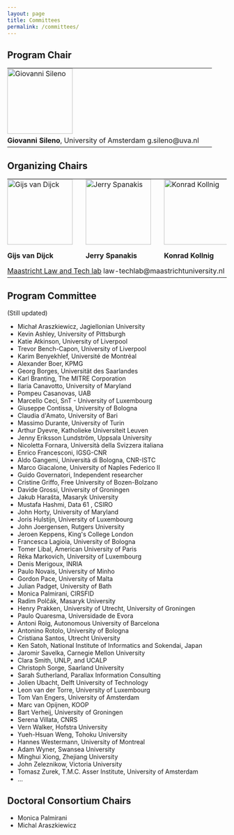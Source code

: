```yaml
---
layout: page
title: Committees
permalink: /committees/
---
```


## Program Chair 

<table>
<tr style="background-color: transparent;">
  <td style="border-color: transparent; padding: 0px 30px 5px 0px;">
    <img alt="Giovanni Sileno" src="https://jurix23.maastrichtlawtech.eu/assets/giovanni.jpg" height="150px" />
  </td>
</tr>
<tr style="background-color: transparent;">
  <td style="border-color: transparent; padding: 0px 30px 5px 0px;">
    <strong>Giovanni Sileno</strong>, University of Amsterdam 
    g.sileno@uva.nl 
  </td>
</tr>
</table>

## Organizing Chairs 

<table>
<tr style="background-color: transparent;">
  <td style="vertical-align: bottom; border-color: transparent; padding: 0px 30px 5px 0px;"> 
    <img alt="Gijs van Dijck" src="https://jurix23.maastrichtlawtech.eu/assets/gijs.jpg" height="150px" /> 
  </td>
  <td style="vertical-align: bottom; border-color: transparent; padding: 0px 30px 5px 0px;">
    <img alt="Jerry Spanakis" src="https://jurix23.maastrichtlawtech.eu/assets/jerry.png" height="150px" /> 
  </td>
  <td style="vertical-align: bottom; border-color: transparent; padding: 0px 30px 5px 0px;"> 
    <img alt="Konrad Kollnig" src="https://jurix23.maastrichtlawtech.eu/assets/konrad.jpg" height="150px" /> 
  </td>
  <td style="vertical-align: bottom; border-color: transparent; padding: 0px 30px 5px 0px;"> 
    <img alt="Aurelia Tamo-Larrieux" src="https://jurix23.maastrichtlawtech.eu/assets/aurelia.jpg" height="150px" /> 
  </td>
</tr>
<tr style="background-color: transparent;">
  <td style="border-color: transparent; padding: 0px 30px 5px 0px;"> <strong>Gijs van Dijck</strong> </td>
  <td style="border-color: transparent; padding: 0px 30px 5px 0px;"> <strong>Jerry Spanakis</strong> </td>
  <td style="border-color: transparent; padding: 0px 30px 5px 0px;"> <strong>Konrad Kollnig</strong> </td>
  <td style="border-color: transparent; padding: 0px 30px 5px 0px;"> <strong>Aurelia Tamo-Larrieux</strong> </td>
</tr>
<tr style="background-color: transparent;">
  <td colspan="4" style="border-color: transparent; padding: 0px 30px 5px 0px;"><a href="https://www.maastrichtuniversity.nl/about-um/faculties/law/research/law-and-tech-lab">Maastricht Law and Tech lab</a> law-techlab@maastrichtuniversity.nl</td>
</tr>

</table>

## Program Committee 

(Still updated)

- Michał Araszkiewicz, Jagiellonian University
- Kevin Ashley, University of Pittsburgh
- Katie Atkinson, University of Liverpool
- Trevor Bench-Capon, University of Liverpool
- Karim Benyekhlef, Université de Montréal
- Alexander Boer, KPMG
- Georg Borges, Universität des Saarlandes
- Karl Branting, The MITRE Corporation
- Ilaria Canavotto, University of Maryland
- Pompeu Casanovas, UAB
- Marcello Ceci, SnT - University of Luxembourg
- Giuseppe Contissa, University of Bologna
- Claudia d'Amato, University of Bari
- Massimo Durante, University of Turin
- Arthur Dyevre, Katholieke Universiteit Leuven
- Jenny Eriksson Lundström, Uppsala University
- Nicoletta Fornara, Università della Svizzera italiana
- Enrico Francesconi, IGSG-CNR
- Aldo Gangemi, Università di Bologna, CNR-ISTC
- Marco Giacalone, University of Naples Federico II
- Guido Governatori, Independent researcher
- Cristine Griffo, Free University of Bozen-Bolzano
- Davide Grossi, University of Groningen
- Jakub Harašta, Masaryk University
- Mustafa Hashmi, Data 61 , CSIRO
- John Horty, University of Maryland 
- Joris Hulstijn, University of Luxembourg
- John Joergensen, Rutgers University
- Jeroen Keppens, King's College London
- Francesca Lagioia, University of Bologna
- Tomer Libal, American University of Paris
- Réka Markovich, University of Luxembourg
- Denis Merigoux, INRIA
- Paulo Novais, University of Minho
- Gordon Pace, University of Malta
- Julian Padget, University of Bath
- Monica Palmirani, CIRSFID
- Radim Polčák, Masaryk University
- Henry Prakken, University of Utrecht, University of Groningen
- Paulo Quaresma, Universidade de Evora
- Antoni Roig, Autonomous University of Barcelona
- Antonino Rotolo, University of Bologna
- Cristiana Santos, Utrecht University
- Ken Satoh, National Institute of Informatics and Sokendai, Japan
- Jaromir Savelka, Carnegie Mellon University
- Clara Smith, UNLP, and UCALP
- Christoph Sorge, Saarland University
- Sarah Sutherland, Parallax Information Consulting
- Jolien Ubacht, Delft University of Technology
- Leon van der Torre, University of Luxembourg
- Tom Van Engers, University of Amsterdam
- Marc van Opijnen, KOOP
- Bart Verheij, University of Groningen
- Serena Villata, CNRS
- Vern Walker, Hofstra University
- Yueh-Hsuan Weng, Tohoku University
- Hannes Westermann, University of Montreal
- Adam Wyner, Swansea University
- Minghui Xiong, Zhejiang University
- John Zeleznikow, Victoria University
- Tomasz Zurek, T.M.C. Asser Institute, University of Amsterdam
- ...

## Doctoral Consortium Chairs 

- Monica Palmirani
- Michal Araszkiewicz


